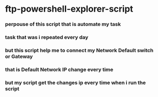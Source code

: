 <!-- @format -->

# ftp-powershell-explorer-script

### perpouse of this script that is automate my task

### task that was i repeated every day

### but this script help me to connect my Network Default switch or Gateway

### that is Default Network IP change every time

### but my script get the changes ip every time when i run the script
